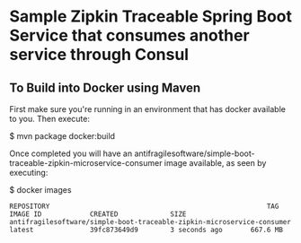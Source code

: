 # Sample Zipkin Traceable Spring Boot Service that consumes another service through Consul

## To Build into Docker using Maven

First make sure you're running in an environment that has docker available to you. Then execute:

$ mvn package docker:build

Once completed you will have an antifragilesoftware/simple-boot-traceable-zipkin-microservice-consumer image available, as seen by executing:

$ docker images

```
REPOSITORY                                                      TAG                 IMAGE ID            CREATED             SIZE
antifragilesoftware/simple-boot-traceable-zipkin-microservice-consumer                       latest              39fc873649d9        3 seconds ago       667.6 MB
```
